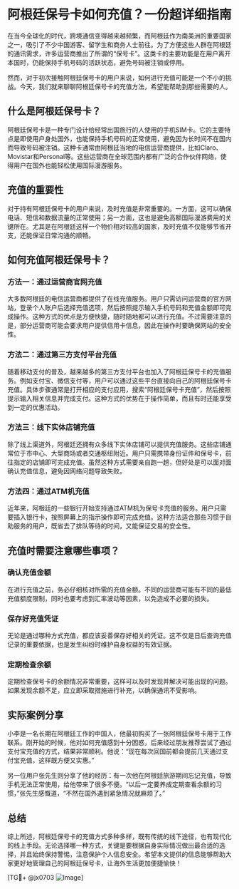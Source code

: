 # 阿根廷保号卡如何充值？一份超详细指南

在当今全球化的时代，跨境通信变得越来越频繁，而阿根廷作为南美洲的重要国家之一，吸引了不少中国游客、留学生和商务人士前往。为了方便这些人群在阿根廷的通讯需求，许多运营商推出了所谓的“保号卡”。这类卡的主要功能是在用户离开本国时，仍能保持手机号码的活跃状态，避免号码被注销或停用。

然而，对于初次接触阿根廷保号卡的用户来说，如何进行充值可能是一个不小的挑战。今天，我们就来聊聊阿根廷保号卡的充值方法，希望能帮助到那些需要的人。

## 什么是阿根廷保号卡？

阿根廷保号卡是一种专门设计给经常出国旅行的人使用的手机SIM卡。它的主要特点是即使用户身处国外，也能保持手机号码的正常使用，避免因为长时间不在国内而导致号码被注销。这种卡通常由阿根廷当地的电信运营商提供，比如Claro、Movistar和Personal等。这些运营商在全球范围内都有广泛的合作伙伴网络，使得用户在国外也能轻松使用国际漫游服务。

## 充值的重要性

对于持有阿根廷保号卡的用户来说，及时充值是非常重要的。一方面，这可以确保电话、短信和数据流量的正常使用；另一方面，这也是避免高额国际漫游费用的关键所在。尤其是在阿根廷这样一个物价相对较高的国家，及时充值不仅能够节省开支，还能保证日常沟通的顺畅。

## 如何充值阿根廷保号卡？

### 方法一：通过运营商官网充值

大多数阿根廷的电信运营商都提供了在线充值服务。用户只需访问运营商的官方网站，登录个人账户后选择充值选项，然后按照提示输入手机号码和充值金额即可完成操作。这种方式的优点是方便快捷，随时随地都可以进行充值。不过需要注意的是，部分运营商可能会要求用户提供信用卡信息，因此在操作时要确保网站的安全性。

### 方法二：通过第三方支付平台充值

随着移动支付的普及，越来越多的第三方支付平台也加入了阿根廷保号卡的充值服务。例如支付宝、微信支付等，用户可以通过这些平台直接向自己的阿根廷保号卡充值。具体步骤通常是打开相应的支付应用，搜索“阿根廷保号卡充值”，然后按照提示输入相关信息并完成支付。这种方式的优势在于操作简单，而且有时还能享受到一定的优惠活动。

### 方法三：线下实体店铺充值

除了线上渠道外，阿根廷还拥有众多线下实体店铺可以提供充值服务。这些店铺通常位于市中心、大型商场或者交通枢纽附近。用户只需携带身份证件和保号卡，前往指定的店铺即可完成充值。虽然这种方式需要亲自跑一趟，但好处是可以面对面确认充值信息，避免因网络问题导致失败。

### 方法四：通过ATM机充值

近年来，阿根廷的一些银行开始支持通过ATM机为保号卡充值的服务。用户只需要插入银行卡，按照屏幕上的指示操作即可完成充值。这种方法适合那些习惯于自助服务的用户，既省去了排队等待的时间，又能保证交易的安全性。

## 充值时需要注意哪些事项？

### 确认充值金额

在进行充值之前，务必仔细核对所需的充值金额。不同的运营商可能有不同的最低充值额度限制，同时也要考虑到汇率波动等因素，以免造成不必要的损失。

### 保存好充值凭证

无论是通过哪种方式充值，都应该妥善保存好相关的凭证。这不仅是日后查询充值记录的重要依据，也是发生纠纷时维护自身权益的有效证据。

### 定期检查余额

定期检查保号卡的余额情况非常重要，这样可以及时发现并解决可能出现的问题。如果发现余额不足，应立即采取措施进行补充，以确保通讯不受影响。

## 实际案例分享

小李是一名长期在阿根廷工作的中国人，他最初购买了一张阿根廷保号卡用于工作联系。刚开始的时候，他对如何充值感到十分困惑，后来经过朋友推荐尝试了通过支付宝充值的方式，结果非常顺利。他说：“现在每次回国前都会提前几天通过支付宝充值，这样既方便又实惠。”

另一位用户张先生则分享了他的经历：有一次他在阿根廷旅游期间忘记充值，导致手机无法正常使用，给他带来了很多不便。“以后一定要养成定期查看余额的习惯，”张先生感慨道，“不然在国外遇到紧急情况就麻烦了。”

## 总结

综上所述，阿根廷保号卡的充值方式多种多样，既有传统的线下途径，也有现代化的线上手段。无论选择哪一种方式，关键是要根据自身实际情况做出最合适的选择，并且始终保持警惕，注意保护个人信息安全。希望本文提供的信息能够帮助大家更好地管理自己的阿根廷保号卡，让海外生活更加便捷愉快！

[TG💪+ @jx0703 ![Image](https://github.com/user-attachments/assets/dbca1d08-cadb-493c-b0ec-ad6f7a83f270)]